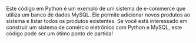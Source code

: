 Este código em Python é um exemplo de um sistema de e-commerce que utiliza um banco de dados MySQL. Ele permite adicionar novos produtos ao sistema e listar todos os produtos existentes. Se você está interessado em construir um sistema de comércio eletrônico com Python e MySQL, este código pode ser um ótimo ponto de partida!
